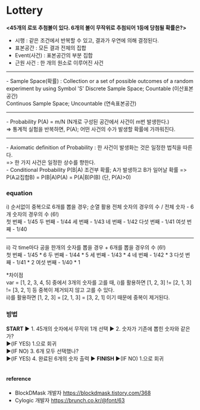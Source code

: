 # Lottery

**<45개의 로또 추첨볼이 있다. 6개의 볼이 무작위로 추첨되어 1등에 당첨될 확률은?>**
<br>
- 시행 : 같은 조건에서 반복할 수 있고, 결과가 우연에 의해 결정된다.
- 표본공간 : 모든 결과 전체의 집합
- Event(사건) : 표본공간의 부분 집합
- 근원 사건 : 한 개의 원소로 이루어진 사건
<hr>
- Sample Space(확률) : Collection or a set of possible outcomes of a random experiment by using Symbol 'S'
  Discrete Sample Space; Countable (이산표본공간) <br>
  Continuos Sample Space; Uncountable (연속표본공간)
<hr>
- Probability P(A) = m/N (N개로 구성된 공간에서 사건이 m번 발생한다.) <br>
  => 통계적 실험을 반복하면, P(A); 어떤 사건의 수가 발생할 확률에 가까워진다.
<hr>
- Axiomatic definition of Probability : 한 사건이 발생화는 것은 일정한 법칙을 따른다.<br>
  => 한 가지 사건은 일정한 상수를 향한다. <br>
- Conditional Probability P(B|A) 조건부 확률; A가 발생하고 B가 일어날 확률
  => P(A교집합B) = P(B|A)P(A) = P(A|B)P(B) (단, P(A)>0)
<br>


### equation
i) 순서없이 중복으로 6개를 뽑을 경우; 순열 활용 
 전체 숫자의 경우의 수 / 전체 숫자 - 6개 숫자의 경우의 수 (6!)
<br>
 첫 번째 - 1/45 
 두 번째 - 1/44 
 세 번째 - 1/43 
 네 번째 - 1/42 
 다섯 번째 - 1/41 
 여섯 번째 - 1/40 
<br>
<hr>

ii) 각 time마다 공을 한개의 숫자를 뽑을 경우 + 6개를 뽑을 경우의 수 (6!)
<br>
 첫 번째 - 1/45 * 6 
 두 번째 - 1/44 * 5
 세 번째 - 1/43 * 4
 네 번째 - 1/42 * 3
 다섯 번째 - 1/41 * 2
 여섯 번째 - 1/40 * 1
<br>

*차이점 <br>
var = [1, 2, 3, 4, 5] 중에서 3개의 숫자를 고를 때,
i)를 활용하면 [1, 2, 3] != [2, 1, 3] != [3, 2, 1] 등 중복이 제거되지 않고 고를 수 있다. <br>
ii)를 활용하면 [1, 2, 3] = [2, 1, 3] = [3, 2, 1] 이기 때문에 중복이 제거된다.
<br>

### 방법
**START** ▶ 1. 45개의 숫자에서 무작위 1개 선택 ▶ 2. 숫자가 기존에 뽑힌 숫자와 같은가? <br>
▶(IF YES) 1.으로 회귀 <br>
▶(IF NO) 3. 6개 모두 선택했나? <br>
▶(IF YES) 4. 완료된 6개의 숫자 출력 ▶ **FINISH**
▶(IF NO) 1.으로 회귀 <br><br>

#### reference 
- BlockDMask 개발자 https://blockdmask.tistory.com/368 
- Cylogic 개발자 https://brunch.co.kr/@font/63


